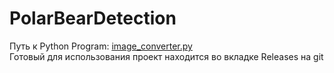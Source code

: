 # PolarBearDetection

Путь к Python Program: [image_converter.py](/PolarBearDetectionWF/PolatBearDetection/bin/Debug/Data/image_converter.py)</br>
Готовый для использования проект находится во вкладке Releases на git
